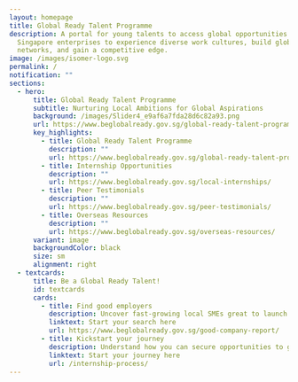 ```yaml
---
layout: homepage
title: Global Ready Talent Programme
description: A portal for young talents to access global opportunities with
  Singapore enterprises to experience diverse work cultures, build global
  networks, and gain a competitive edge.
image: /images/isomer-logo.svg
permalink: /
notification: ""
sections:
  - hero:
      title: Global Ready Talent Programme
      subtitle: Nurturing Local Ambitions for Global Aspirations
      background: /images/Slider4_e9af6a7fda28d6c82a93.png
      url: https://www.beglobalready.gov.sg/global-ready-talent-programme/
      key_highlights:
        - title: Global Ready Talent Programme
          description: ""
          url: https://www.beglobalready.gov.sg/global-ready-talent-programme/
        - title: Internship Opportunities
          description: ""
          url: https://www.beglobalready.gov.sg/local-internships/
        - title: Peer Testimonials
          description: ""
          url: https://www.beglobalready.gov.sg/peer-testimonials/
        - title: Overseas Resources
          description: ""
          url: https://www.beglobalready.gov.sg/overseas-resources/
      variant: image
      backgroundColor: black
      size: sm
      alignment: right
  - textcards:
      title: Be a Global Ready Talent!
      id: textcards
      cards:
        - title: Find good employers
          description: Uncover fast-growing local SMEs great to launch your dream career
          linktext: Start your search here
          url: https://www.beglobalready.gov.sg/good-company-report/
        - title: Kickstart your journey
          description: Understand how you can secure opportunities to gain real experience
          linktext: Start your journey here
          url: /internship-process/
---
```

